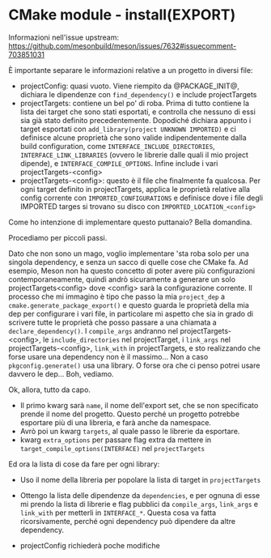 # CMake module - install(EXPORT)

Informazioni nell'issue upstream: https://github.com/mesonbuild/meson/issues/7632#issuecomment-703851031

È importante separare le informazioni relative a un progetto in diversi file:

- projectConfig: quasi vuoto. Viene riempito da @PACKAGE_INIT@, dichiara le dipendenze con `find_dependency()` e include projectTargets
- projectTargets: contiene un bel po' di roba. Prima di tutto contiene la lista dei target che sono stati esportati, e controlla che nessuno di essi sia già stato definito precedentemente. Dopodiché dichiara appunto i target esportati con `add_library(project UNKNOWN IMPORTED)` e ci definisce alcune proprietà che sono valide indipendentemente dalla build configuration, come `INTERFACE_INCLUDE_DIRECTORIES`, `INTERFACE_LINK_LIBRARIES` (ovvero le librerie dalle quali il mio project dipende), e `INTERFACE_COMPILE_OPTIONS`. Infine include i vari projectTargets-\<config\>
- projectTargets-\<config\>: questo è il file che finalmente fa qualcosa. Per ogni target definito in projectTargets, applica le proprietà relative alla config corrente con `IMPORTED_CONFIGURATIONS` e definisce dove i file degli IMPORTED targes si trovano su disco con `IMPORTED_LOCATION_<config>`

Come ho intenzione di implementare questo puttanaio? Bella domandina.

Procediamo per piccoli passi.

Dato che non sono un mago, voglio implementare 'sta roba solo per una singola dependency, e senza un sacco di quelle cose che CMake fa. Ad esempio, Meson non ha questo concetto di poter avere più configurazioni contemporaneamente, quindi andrò sicuramente a generare un solo projectTargets\<config\> dove \<config\> sarà la configurazione corrente. Il processo che mi immagino è tipo che passo la mia `project_dep` a `cmake.generate_package_export()` e questo guarda le proprietà della mia dep per configurare i vari file, in particolare mi aspetto che sia in grado di scrivere tutte le proprietà che posso passare a una chiamata a `declare_dependency()`. I `compile_args` andranno nel projectTargets-\<config\>, le `include_directories` nel projectTarget, i `link_args` nel projectTargets-\<config\>, `link_with` in projectTargets, e sto realizzando che forse usare una dependency non è il massimo... Non a caso `pkgconfig.generate()` usa una library. O forse ora che ci penso potrei usare davvero le dep... Boh, vediamo.

Ok, allora, tutto da capo.

- Il primo kwarg sarà `name`, il nome dell'export set, che se non specificato prende il nome del progetto. Questo perché un progetto potrebbe esportare più di una libreria, e farà anche da namespace.
- Avrò poi un kwarg `targets`, al quale passo le librerie da esportare.
- kwarg `extra_options` per passare flag extra da mettere in `target_compile_options(INTERFACE)` nel `projectTargets`

Ed ora la lista di cose da fare per ogni library:

- Uso il nome della libreria per popolare la lista di target in `projectTargets`
- Ottengo la lista delle dipendenze da `dependencies`, e per ognuna di esse mi prendo la lista di librerie e flag pubblici da `compile_args`, `link_args` e `link_with` per metterli in `INTERFACE_*`. Questa cosa va fatta ricorsivamente, perché ogni dependency può dipendere da altre dependency.

- projectConfig richiederà poche modifiche
